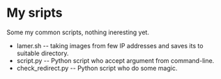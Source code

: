 # My sripts

Some my common scripts, nothing ineresting yet.

* lamer.sh -- taking images from few IP addresses and saves its to suitable directory.
* script.py -- Python script who accept argument from command-line.
* check_redirect.py -- Python script who do some magic.
